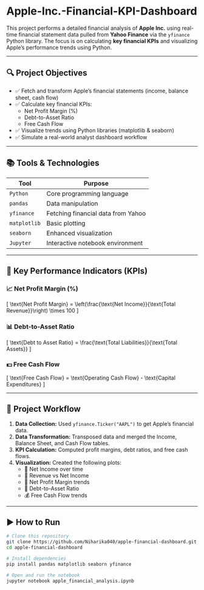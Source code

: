 # Apple-Inc.-Financial-KPI-Dashboard

This project performs a detailed financial analysis of **Apple Inc.** using real-time financial statement data pulled from **Yahoo Finance** via the `yfinance` Python library. The focus is on calculating **key financial KPIs** and visualizing Apple’s performance trends using Python.

---

## 🔍 Project Objectives

- ✅ Fetch and transform Apple’s financial statements (income, balance sheet, cash flow)
- ✅ Calculate key financial KPIs:
  - Net Profit Margin (%)
  - Debt-to-Asset Ratio
  - Free Cash Flow
- ✅ Visualize trends using Python libraries (matplotlib & seaborn)
- ✅ Simulate a real-world analyst dashboard workflow

---

## 📚 Tools & Technologies

| Tool          | Purpose                           |
|---------------|-----------------------------------|
| `Python`      | Core programming language         |
| `pandas`      | Data manipulation                 |
| `yfinance`    | Fetching financial data from Yahoo|
| `matplotlib`  | Basic plotting                    |
| `seaborn`     | Enhanced visualization            |
| `Jupyter`     | Interactive notebook environment  |

---

## 💼 Key Performance Indicators (KPIs)

### 📈 Net Profit Margin (%)
\[
\text{Net Profit Margin} = \left(\frac{\text{Net Income}}{\text{Total Revenue}}\right) \times 100
\]

### 📊 Debt-to-Asset Ratio
\[
\text{Debt to Asset Ratio} = \frac{\text{Total Liabilities}}{\text{Total Assets}}
\]

### 💵 Free Cash Flow
\[
\text{Free Cash Flow} = \text{Operating Cash Flow} - \text{Capital Expenditures}
\]

---

## 🧠 Project Workflow

1. **Data Collection:** Used `yfinance.Ticker("AAPL")` to get Apple’s financial data.
2. **Data Transformation:** Transposed data and merged the Income, Balance Sheet, and Cash Flow tables.
3. **KPI Calculation:** Computed profit margins, debt ratios, and free cash flows.
4. **Visualization:** Created the following plots:
    - 📘 Net Income over time
    - 📙 Revenue vs Net Income
    - 📗 Net Profit Margin trends
    - 📕 Debt-to-Asset Ratio
    - 💰 Free Cash Flow trends

---


## ▶️ How to Run

```bash
# Clone this repository
git clone https://github.com/Niharika040/apple-financial-dashboard.git
cd apple-financial-dashboard

# Install dependencies
pip install pandas matplotlib seaborn yfinance

# Open and run the notebook
jupyter notebook apple_financial_analysis.ipynb
